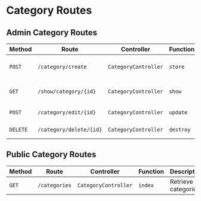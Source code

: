 # Category Routes

## Admin Category Routes

| Method     | Route                     | Controller           | Function   | Description                     |
|------------|---------------------------|----------------------|------------|---------------------------------|
| `POST`     | `/category/create`        | `CategoryController` | `store`    | Create a new category.          |
| `GET`      | `/show/category/{id}`     | `CategoryController` | `show`     | Show category details.          |
| `POST`     | `/category/edit/{id}`     | `CategoryController` | `update`   | Edit a category.                |
| `DELETE`   | `/category/delete/{id}`   | `CategoryController` | `destroy`  | Delete a category.              |

## Public Category Routes

| Method     | Route                     | Controller           | Function   | Description                     |
|------------|---------------------------|----------------------|------------|---------------------------------|
| `GET`      | `/categories`             | `CategoryController` | `index`    | Retrieve all categories.        |
